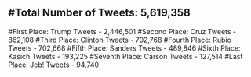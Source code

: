 #Total Number of Tweets: 5,619,358 
---
#First Place: Trump Tweets - 2,446,501
#Second Place: Cruz Tweets - 862,108
#Third Place: Clinton Tweets - 702,768
#Fourth Place: Rubio Tweets - 702,668
#Fifth Place: Sanders Tweets - 489,846
#Sixth Place: Kasich Tweets - 193,225
#Seventh Place: Carson Tweets - 127,514
#Last Place: Jeb! Tweets - 94,740
